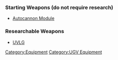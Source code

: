 ### Starting Weapons (do not require research)

- [Autocannon
  Module](UGV_Equipment/Weapons/Autocannon_Module "wikilink")

### Researchable Weapons

- [UVLG](UGV_Equipment/Weapons/UVLG "wikilink")

[Category:Equipment](Category:Equipment "wikilink") [Category:UGV
Equipment](Category:UGV_Equipment "wikilink")